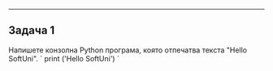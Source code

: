 ---
<h2> Задача 1</h2>
Напишете конзолна Python програма, която отпечатва текста "Hello SoftUni".
`
  print ('Hello SoftUni')
`
